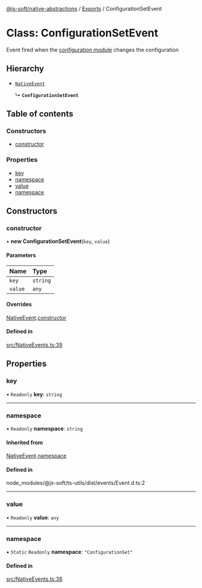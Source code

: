 [@js-soft/native-abstractions](../README.md) / [Exports](../modules.md) / ConfigurationSetEvent

# Class: ConfigurationSetEvent

Event fired when the [configuration module](./INativeConfigAccess.md) changes the configuration

## Hierarchy

- [`NativeEvent`](NativeEvent.md)

  ↳ **`ConfigurationSetEvent`**

## Table of contents

### Constructors

- [constructor](ConfigurationSetEvent.md#constructor)

### Properties

- [key](ConfigurationSetEvent.md#key)
- [namespace](ConfigurationSetEvent.md#namespace)
- [value](ConfigurationSetEvent.md#value)
- [namespace](ConfigurationSetEvent.md#namespace)

## Constructors

### constructor

• **new ConfigurationSetEvent**(`key`, `value`)

#### Parameters

| Name | Type |
| :------ | :------ |
| `key` | `string` |
| `value` | `any` |

#### Overrides

[NativeEvent](NativeEvent.md).[constructor](NativeEvent.md#constructor)

#### Defined in

[src/NativeEvents.ts:39](https://github.com/js-soft/ts-native-access/blob/20019e8/packages/abstractions/src/NativeEvents.ts#L39)

## Properties

### key

• `Readonly` **key**: `string`

___

### namespace

• `Readonly` **namespace**: `string`

#### Inherited from

[NativeEvent](NativeEvent.md).[namespace](NativeEvent.md#namespace)

#### Defined in

node_modules/@js-soft/ts-utils/dist/events/Event.d.ts:2

___

### value

• `Readonly` **value**: `any`

___

### namespace

▪ `Static` `Readonly` **namespace**: ``"ConfigurationSet"``

#### Defined in

[src/NativeEvents.ts:38](https://github.com/js-soft/ts-native-access/blob/20019e8/packages/abstractions/src/NativeEvents.ts#L38)
